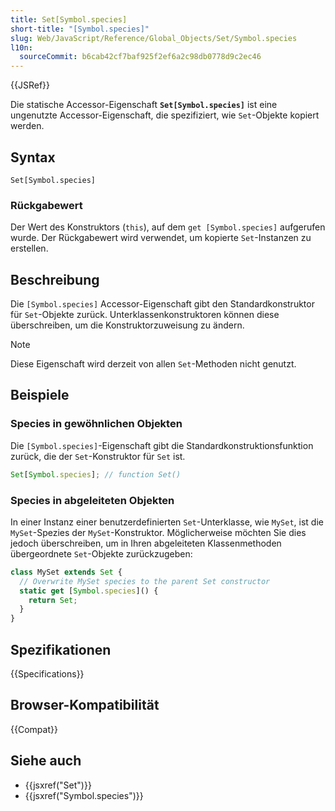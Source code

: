 ```yaml
---
title: Set[Symbol.species]
short-title: "[Symbol.species]"
slug: Web/JavaScript/Reference/Global_Objects/Set/Symbol.species
l10n:
  sourceCommit: b6cab42cf7baf925f2ef6a2c98db0778d9c2ec46
---
```


{{JSRef}}

Die statische Accessor-Eigenschaft **`Set[Symbol.species]`** ist eine ungenutzte Accessor-Eigenschaft, die spezifiziert, wie `Set`-Objekte kopiert werden.

## Syntax

```js-nolint
Set[Symbol.species]
```

### Rückgabewert

Der Wert des Konstruktors (`this`), auf dem `get [Symbol.species]` aufgerufen wurde. Der Rückgabewert wird verwendet, um kopierte `Set`-Instanzen zu erstellen.

## Beschreibung

Die `[Symbol.species]` Accessor-Eigenschaft gibt den Standardkonstruktor für `Set`-Objekte zurück. Unterklassenkonstruktoren können diese überschreiben, um die Konstruktorzuweisung zu ändern.

> [!NOTE]
> Diese Eigenschaft wird derzeit von allen `Set`-Methoden nicht genutzt.

## Beispiele

### Species in gewöhnlichen Objekten

Die `[Symbol.species]`-Eigenschaft gibt die Standardkonstruktionsfunktion zurück, die der `Set`-Konstruktor für `Set` ist.

```js
Set[Symbol.species]; // function Set()
```

### Species in abgeleiteten Objekten

In einer Instanz einer benutzerdefinierten `Set`-Unterklasse, wie `MySet`, ist die `MySet`-Spezies der `MySet`-Konstruktor. Möglicherweise möchten Sie dies jedoch überschreiben, um in Ihren abgeleiteten Klassenmethoden übergeordnete `Set`-Objekte zurückzugeben:

```js
class MySet extends Set {
  // Overwrite MySet species to the parent Set constructor
  static get [Symbol.species]() {
    return Set;
  }
}
```

## Spezifikationen

{{Specifications}}

## Browser-Kompatibilität

{{Compat}}

## Siehe auch

- {{jsxref("Set")}}
- {{jsxref("Symbol.species")}}
